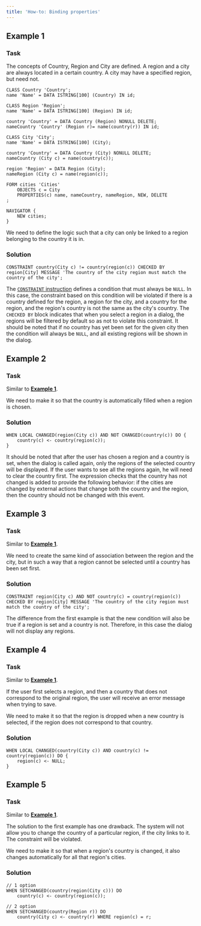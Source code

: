```yaml
---
title: 'How-to: Binding properties'
---
```


## Example 1

### Task

The concepts of Country, Region and City are defined. A region and a city are always located in a certain country. A city may have a specified region, but need not.

```lsf
CLASS Country 'Country';
name 'Name' = DATA ISTRING[100] (Country) IN id;

CLASS Region 'Region';
name 'Name' = DATA ISTRING[100] (Region) IN id;

country 'Country' = DATA Country (Region) NONULL DELETE;
nameCountry 'Country' (Region r)= name(country(r)) IN id;

CLASS City 'City';
name 'Name' = DATA ISTRING[100] (City);

country 'Country' = DATA Country (City) NONULL DELETE;
nameCountry (City c) = name(country(c));

region 'Region' = DATA Region (City);
nameRegion (City c) = name(region(c));

FORM cities 'Cities'
    OBJECTS c = City
    PROPERTIES(c) name, nameCountry, nameRegion, NEW, DELETE
;

NAVIGATOR {
    NEW cities;
}
```

We need to define the logic such that a city can only be linked to a region belonging to the country it is in.

### Solution

```lsf
CONSTRAINT country(City c) != country(region(c)) CHECKED BY region[City] MESSAGE 'The country of the city region must match the country of the city';
```

The [`CONSTRAINT` instruction](CONSTRAINT_instruction.md) defines a condition that must always be `NULL`. In this case, the constraint based on this condition will be violated if there is a country defined for the region, a region for the city, and a country for the region, and the region's country is not the same as the city's country. The `CHECKED BY` block indicates that when you select a region in a dialog, the regions will be filtered by default so as not to violate this constraint. It should be noted that if no country has yet been set for the given city then the condition will always be `NULL`, and all existing regions will be shown in the dialog.

## Example 2

### Task

Similar to [**Example 1**](#example-1).

We need to make it so that the country is automatically filled when a region is chosen.

### Solution

```lsf
WHEN LOCAL CHANGED(region(City c)) AND NOT CHANGED(country(c)) DO {
    country(c) <- country(region(c));
}
```

It should be noted that after the user has chosen a region and a country is set, when the dialog is called again, only the regions of the selected country will be displayed. If the user wants to see all the regions again, he will need to clear the country first. The expression checks that the country has not changed is added to provide the following behavior: if the cities are changed by external actions that change both the country and the region, then the country should not be changed with this event.

## Example 3

### Task

Similar to [**Example 1**](#example-1).

We need to create the same kind of association between the region and the city, but in such a way that a region cannot be selected until a country has been set first.

### Solution

```lsf
CONSTRAINT region(City c) AND NOT country(c) = country(region(c)) CHECKED BY region[City] MESSAGE 'The country of the city region must match the country of the city';
```

The difference from the first example is that the new condition will also be true if a region is set and a country is not. Therefore, in this case the dialog will not display any regions.

## Example 4

### Task

Similar to [**Example 1**](#example-1).

If the user first selects a region, and then a country that does not correspond to the original region, the user will receive an error message when trying to save.

We need to make it so that the region is dropped when a new country is selected, if the region does not correspond to that country.

### Solution

```lsf
WHEN LOCAL CHANGED(country(City c)) AND country(c) != country(region(c)) DO {
    region(c) <- NULL;
}
```

## Example 5

### Task

Similar to [**Example 1**](#example-1).

The solution to the first example has one drawback. The system will not allow you to change the country of a particular region, if the city links to it. The constraint will be violated.

We need to make it so that when a region's country is changed, it also changes automatically for all that region's cities.

### Solution

```lsf
// 1 option
WHEN SETCHANGED(country(region(City c))) DO
    country(c) <- country(region(c));

// 2 option
WHEN SETCHANGED(country(Region r)) DO
    country(City c) <- country(r) WHERE region(c) = r;
```
